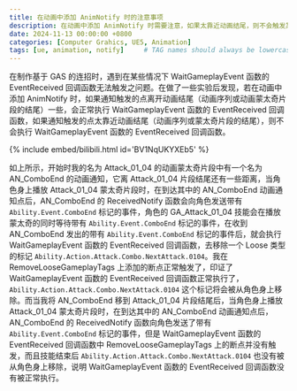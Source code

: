 ```yaml
---
title: 在动画中添加 AnimNotify 时的注意事项
description: 在动画中添加 AnimNotify 时需要注意，如果太靠近动画结尾，则不会触发某些事件，导致你的程序逻辑没有完全执行
date: 2024-11-13 00:00:00 +0800
categories: [Computer Grahics, UE5, Animation]
tags: [ue, animation, notify]     # TAG names should always be lowercase
---
```


在制作基于 GAS 的连招时，遇到在某些情况下 WaitGameplayEvent 函数的 EventReceived 回调函数无法触发之问题。在做了一些实验后发现，若在动画中添加 AnimNotify 时，如果通知触发的点离开动画结尾（动画序列或动画蒙太奇片段的结尾）一些，会正常执行 WaitGameplayEvent 函数的 EventReceived 回调函数，如果通知触发的点太靠近动画结尾（动画序列或蒙太奇片段的结尾），则不会执行 WaitGameplayEvent 函数的 EventReceived 回调函数。

{% include embed/bilibili.html id='BV1NqUKYXEb5' %}

如上所示，开始时我的名为 Attack_01_04 的动画蒙太奇片段中有一个名为 AN_ComboEnd 的动画通知，它离 Attack_01_04 片段结尾还有一些距离，当角色身上播放 Attack_01_04 蒙太奇片段时，在到达其中的 AN_ComboEnd 动画通知点后，AN_ComboEnd 的 ReceivedNotify 函数会向角色发送带有 `Ability.Event.ComboEnd` 标记的事件，角色的 GA_Attack_01_04 技能会在播放蒙太奇的同时等待带有 `Ability.Event.ComboEnd` 标记的事件，在收到 AN_ComboEnd 发出的带有 `Ability.Event.ComboEnd` 标记的事件后，就会执行 WaitGameplayEvent 函数的 EventReceived 回调函数，去移除一个 Loose 类型的标记 `Ability.Action.Attack.Combo.NextAttack.0104`。我在 RemoveLooseGameplayTags 上添加的断点正常触发了，印证了 WaitGameplayEvent 函数的 EventReceived 回调函数正常执行了，`Ability.Action.Attack.Combo.NextAttack.0104` 这个标记将会被从角色身上移除。而当我将 AN_ComboEnd 移到 Attack_01_04 片段结尾后，当角色身上播放 Attack_01_04 蒙太奇片段时，在到达其中的 AN_ComboEnd 动画通知点后，AN_ComboEnd 的 ReceivedNotify 函数向角色发送了带有 `Ability.Event.ComboEnd` 标记的事件，但是 WaitGameplayEvent 函数的 EventReceived 回调函数中 RemoveLooseGameplayTags 上的断点并没有触发，而且技能结束后 `Ability.Action.Attack.Combo.NextAttack.0104` 也没有被从角色身上移除，说明 WaitGameplayEvent 函数的 EventReceived 回调函数没有被正常执行。